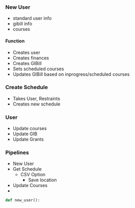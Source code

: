 ### New User
- standard user info
- gibill info
- courses

#### Function
- Creates user
- Creates finances
- Creates GIBill
- Sets scheduled courses
- Updates GIBill based on inprogress/scheduled courses

### Create Schedule
- Takes User, Restraints
- Creates new schedule


### User 
- Update courses
- Update GIB
- Update Grants

### Pipelines
- New User
- Get Schedule
    - CSV Option
        - Save location
- Update Courses
- 


```python
def new_user():


```